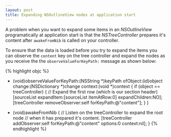 ```yaml
---
layout: post
title: Expanding NSOutlineView nodes at application start
---
```

A problem when you want to expand some items in an _NSOutlineView_ programatically at application start is that the _NSTreeController_ prepares it's content after `awakeFromNib` is called on your controller.

To ensure that the data is loaded before you try to expand the items you can observe the `content` key on the tree controller and expand the nodes as you receive the the `observeValueForKeyPath:` message as shown below:

{% highlight objc %}
- (void)observeValueForKeyPath:(NSString *)keyPath 
                      ofObject:(id)object 
                        change:(NSDictionary *)change 
                       context:(void *)context
{
    if (object == treeController) {
        // Expand the first row (which is our section header)
        [sourceList expandItem:[sourceList itemAtRow:0] 
                expandChildren:NO];
        [treeController removeObserver:self 
                            forKeyPath:@"content"];
    }
}

- (void)awakeFromNib
{
    // Listen on the treeController to expand the root node 
    // when it has prepared it's content.
    [treeController addObserver:self 
                     forKeyPath:@"content" 
                        options:0 
                        context:nil];
}
{% endhighlight %}
